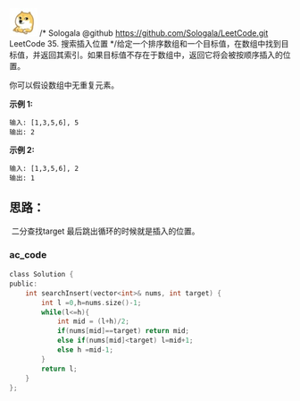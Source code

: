 ![](https://github.com/Sologala/SomeThings/blob/master/face.jpg?raw=true)
/*
    Sologala   @github    https://github.com/Sologala/LeetCode.git
    LeetCode   35. 搜索插入位置
*/给定一个排序数组和一个目标值，在数组中找到目标值，并返回其索引。如果目标值不存在于数组中，返回它将会被按顺序插入的位置。

你可以假设数组中无重复元素。

**示例 1:**

```
输入: [1,3,5,6], 5
输出: 2
```

**示例 2:**

```
输入: [1,3,5,6], 2
输出: 1
```

## **思路：**

​	二分查找target 最后跳出循环的时候就是插入的位置。

### **ac_code**
```c
class Solution {
public:
    int searchInsert(vector<int>& nums, int target) {
        int l =0,h=nums.size()-1;
        while(l<=h){
            int mid = (l+h)/2;
            if(nums[mid]==target) return mid;
            else if(nums[mid]<target) l=mid+1;
            else h =mid-1;
        }
        return l;
    }
};
```
